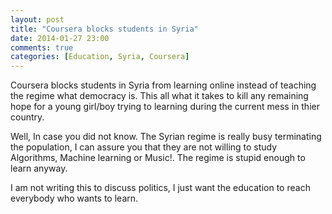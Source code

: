 ```yaml
---
layout: post
title: "Coursera blocks students in Syria"
date: 2014-01-27 23:00
comments: true
categories: [Education, Syria, Coursera]
---
```

Coursera blocks students in Syria from learning online instead of teaching the regime what democracy is. 
This all what it takes to kill any remaining hope for a young girl/boy
trying to learning during the current mess in thier country. 

Well, In case you did not know. The Syrian regime is really busy
terminating the population, I can assure you that they are not willing to
study Algorithms, Machine learning or Music!. The regime is stupid enough to learn anyway.

I am not writing this to discuss politics, I just want the education to
reach everybody who wants to learn.
